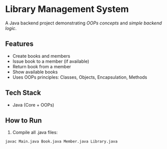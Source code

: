 # Library Management System

A Java backend project demonstrating *OOPs concepts* and *simple backend logic*.

## Features
- Create books and members
- Issue book to a member (if available)
- Return book from a member
- Show available books
- Uses OOPs principles: Classes, Objects, Encapsulation, Methods

## Tech Stack
- Java (Core + OOPs)

## How to Run
1. Compile all .java files:
```bash
javac Main.java Book.java Member.java Library.java
